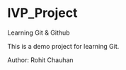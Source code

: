 # IVP_Project
Learning Git &amp;  Github

This is a demo project for learning Git.


Author: Rohit Chauhan
